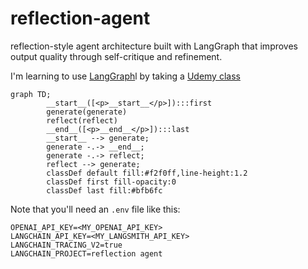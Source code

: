 # reflection-agent

reflection-style agent architecture built with LangGraph that improves output quality through self-critique and refinement.

I'm learning to use [LangGraph](https://www.langchain.com/langgraph)l by taking a [Udemy class](https://www.udemy.com/course/langgraph)

``` mermaid
graph TD;
        __start__([<p>__start__</p>]):::first
        generate(generate)
        reflect(reflect)
        __end__([<p>__end__</p>]):::last
        __start__ --> generate;
        generate -.-> __end__;
        generate -.-> reflect;
        reflect --> generate;
        classDef default fill:#f2f0ff,line-height:1.2
        classDef first fill-opacity:0
        classDef last fill:#bfb6fc
```

Note that you'll need an `.env` file like this:

``` text
OPENAI_API_KEY=<MY_OPENAI_API_KEY>
LANGCHAIN_API_KEY=<MY_LANGSMITH_API_KEY>
LANGCHAIN_TRACING_V2=true
LANGCHAIN_PROJECT=reflection agent
```
